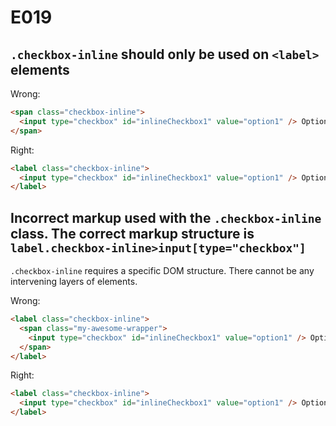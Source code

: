 # E019
## `.checkbox-inline` should only be used on `<label>` elements

Wrong:
```html
<span class="checkbox-inline">
  <input type="checkbox" id="inlineCheckbox1" value="option1" /> Option number one
</span>
```

Right:
```html
<label class="checkbox-inline">
  <input type="checkbox" id="inlineCheckbox1" value="option1" /> Option number one
</label>
```

## Incorrect markup used with the `.checkbox-inline` class. The correct markup structure is `label.checkbox-inline>input[type="checkbox"]`

`.checkbox-inline` requires a specific DOM structure. There cannot be any intervening layers of elements.

Wrong:
```html
<label class="checkbox-inline">
  <span class="my-awesome-wrapper">
    <input type="checkbox" id="inlineCheckbox1" value="option1" /> Option number one
  </span>
</label>
```

Right:
```html
<label class="checkbox-inline">
  <input type="checkbox" id="inlineCheckbox1" value="option1" /> Option number one
</label>
```
